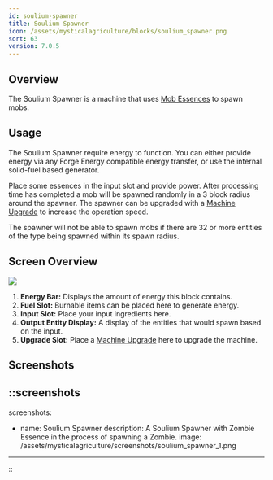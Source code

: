 ```yaml
---
id: soulium-spawner
title: Soulium Spawner
icon: /assets/mysticalagriculture/blocks/soulium_spawner.png
sort: 63
version: 7.0.5
---
```


## Overview

The Soulium Spawner is a machine that uses [Mob Essences](../items/resource-essences.md) to spawn mobs.

## Usage

The Soulium Spawner require energy to function. You can either provide energy via any Forge Energy compatible energy transfer, or use the internal solid-fuel based generator.

Place some essences in the input slot and provide power. After processing time has completed a mob will be spawned randomly in a 3 block radius around the spawner. The spawner can be upgraded with a [Machine Upgrade](../items/machine-upgrades.md) to increase the operation speed.

The spawner will not be able to spawn mobs if there are 32 or more entities of the type being spawned within its spawn radius.

## Screen Overview

![](/assets/mysticalagriculture/screens/soulium_spawner_screen.png)

1. **Energy Bar:** Displays the amount of energy this block contains.
2. **Fuel Slot:** Burnable items can be placed here to generate energy.
3. **Input Slot:** Place your input ingredients here.
4. **Output Entity Display:** A display of the entities that would spawn based on the input.
5. **Upgrade Slot:** Place a [Machine Upgrade](../items/machine-upgrades.md) here to upgrade the machine.

## Screenshots

::screenshots
---
screenshots:
  - name: Soulium Spawner
    description: A Soulium Spawner with Zombie Essence in the process of spawning a Zombie.
    image: /assets/mysticalagriculture/screenshots/soulium_spawner_1.png
---
::
